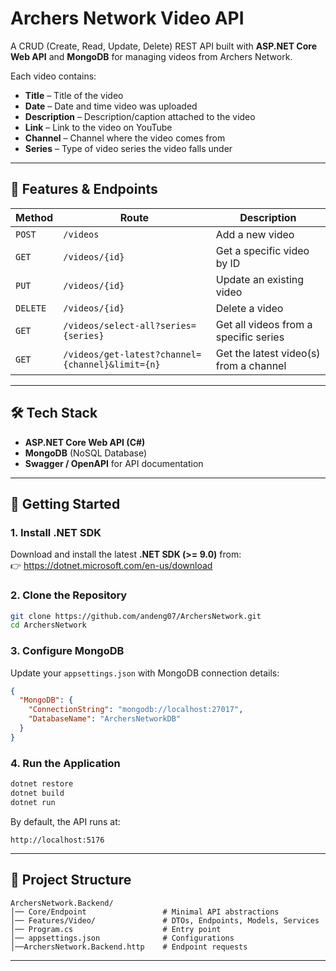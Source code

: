 # Archers Network Video API

A CRUD (Create, Read, Update, Delete) REST API built with **ASP.NET Core Web API** and **MongoDB** for managing videos from Archers Network.

Each video contains:
- **Title** – Title of the video
- **Date** – Date and time video was uploaded
- **Description** – Description/caption attached to the video
- **Link** – Link to the video on YouTube
- **Channel** – Channel where the video comes from
- **Series** – Type of video series the video falls under

---

## 📌 Features & Endpoints

| Method | Route                | Description |
|--------|----------------------|-------------|
| `POST` | `/videos`            | Add a new video |
| `GET`  | `/videos/{id}`       | Get a specific video by ID |
| `PUT`  | `/videos/{id}`       | Update an existing video |
| `DELETE` | `/videos/{id}`     | Delete a video |
| `GET`  | `/videos/select-all?series={series}` | Get all videos from a specific series |
| `GET`  | `/videos/get-latest?channel={channel}&limit={n}` | Get the latest video(s) from a channel |

---

## 🛠️ Tech Stack
- **ASP.NET Core Web API (C#)**
- **MongoDB** (NoSQL Database)
- **Swagger / OpenAPI** for API documentation

---

## 🚀 Getting Started

### 1. Install .NET SDK
Download and install the latest **.NET SDK (>= 9.0)** from:  
👉 https://dotnet.microsoft.com/en-us/download

### 2. Clone the Repository
```bash
git clone https://github.com/andeng07/ArchersNetwork.git
cd ArchersNetwork
```

### 3. Configure MongoDB
Update your `appsettings.json` with MongoDB connection details:
```json
{
  "MongoDB": {
    "ConnectionString": "mongodb://localhost:27017",
    "DatabaseName": "ArchersNetworkDB"
  }
}
```

### 4. Run the Application
```bash
dotnet restore
dotnet build
dotnet run
```

By default, the API runs at:
```
http://localhost:5176
```

---

## 📂 Project Structure
```
ArchersNetwork.Backend/
│── Core/Endpoint                 # Minimal API abstractions
│── Features/Video/               # DTOs, Endpoints, Models, Services
│── Program.cs                    # Entry point
│── appsettings.json              # Configurations
│──ArchersNetwork.Backend.http    # Endpoint requests
```

---
